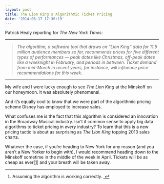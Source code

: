 ```yaml
---
layout: post
title: The Lion King's Algorithmic Ticket Pricing
date: '2014-03-17 17:36:19'
---
```


<p data-preserve-html-node="true">Patrick Healy reporting for <em data-preserve-html-node="true">The New York Times</em>:</p>

<hr data-preserve-html-node="true">

<blockquote data-preserve-html-node="true">
<p data-preserve-html-node="true"><em data-preserve-html-node="true">The algorithm, a software tool that draws on “Lion King” data for 11.5 million audience members so far, recommends prices for five different types of performances — peak dates like Christmas, off-peak dates like a weeknight in February, and periods in between. Ticket demand from mid-March in recent years, for instance, will influence price recommendations for this week.</em></p>
</blockquote>

<hr data-preserve-html-node="true">

<p data-preserve-html-node="true">My wife and I were lucky enough to see <em data-preserve-html-node="true">The Lion King</em> at the Minskoff on our honeymoon. It was absolutely phenomenal. </p>

<p data-preserve-html-node="true">And it&#8217;s equally cool to know that we were part of the algorithmic pricing scheme Disney has employed to increase sales. </p>

<p data-preserve-html-node="true">What confuses me is the fact that this algorithm is considered an innovation in the Broadway Musical industry. Isn&#8217;t it common sense to apply big data algorithms to ticket pricing in <em data-preserve-html-node="true">every</em> industry? To learn that this is a new pricing tactic is about as surprising as <em data-preserve-html-node="true">The Lion King</em> topping 2013 sales charts.</p>

<p data-preserve-html-node="true">Whatever the case, if you&#8217;re heading to New York for any reason (and you aren&#8217;t a New Yorker to begin with), I would recommend heading down to the Minskoff sometime in the middle of the week in April. Tickets will be as cheap as ever<a data-preserve-html-node="true" href="#fn:1" id="fnref:1" title="see footnote" class="footnote">[1]</a> and your breath will be taken away.</p>

<div data-preserve-html-node="true" class="footnotes">
<hr data-preserve-html-node="true" />
<ol data-preserve-html-node="true">

<li data-preserve-html-node="true" id="fn:1">
<p data-preserve-html-node="true">Assuming the algorithm is working correctly. <a data-preserve-html-node="true" href="#fnref:1" title="return to article" class="reversefootnote">&#160;&#8617;</a></p>
</li>

</ol>
</div>